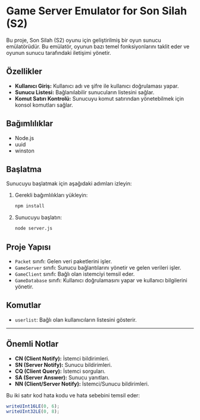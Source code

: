 # Game Server Emulator for Son Silah (S2)

Bu proje, Son Silah (S2) oyunu için geliştirilmiş bir oyun sunucu emülatörüdür. Bu emülatör, oyunun bazı temel fonksiyonlarını taklit eder ve oyunun sunucu tarafındaki iletişimi yönetir.

## Özellikler

- **Kullanıcı Giriş:** Kullanıcı adı ve şifre ile kullanıcı doğrulaması yapar.
- **Sunucu Listesi:** Bağlanılabilir sunucuların listesini sağlar.
- **Komut Satırı Kontrolü:** Sunucuyu komut satırından yönetebilmek için konsol komutları sağlar.

## Bağımlılıklar

- Node.js
- uuid
- winston

## Başlatma

Sunucuyu başlatmak için aşağıdaki adımları izleyin:

1. Gerekli bağımlılıkları yükleyin:
    ```bash
    npm install
    ```

2. Sunucuyu başlatın:
    ```bash
    node server.js
    ```

## Proje Yapısı

- `Packet` sınıfı: Gelen veri paketlerini işler.
- `GameServer` sınıfı: Sunucu bağlantılarını yönetir ve gelen verileri işler.
- `GameClient` sınıfı: Bağlı olan istemciyi temsil eder.
- `GameDatabase` sınıfı: Kullanıcı doğrulamasını yapar ve kullanıcı bilgilerini yönetir.

## Komutlar

- `userlist`: Bağlı olan kullanıcıların listesini gösterir.

---

## Önemli Notlar

- **CN (Client Notify):** İstemci bildirimleri.
- **SN (Server Notify):** Sunucu bildirimleri.
- **CQ (Client Query):** İstemci sorguları.
- **SA (Server Answer):** Sunucu yanıtları.
- **NN (Client/Server Notify):** İstemci/Sunucu bildirimleri.

Bu iki satır kod hata kodu ve hata sebebini temsil eder:
```js
writeUInt16LE(0, 6);
writeUInt32LE(0, 8);
```
